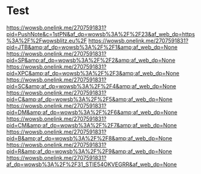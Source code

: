 # Test 
https://wowsb.onelink.me/2707591831?pid=PushNote&c=1stPN&af_dp=wowsb%3A%2F%2F23&af_web_dp=https%3A%2F%2Fwowsblitz.eu%2F 
 https://wowsb.onelink.me/2707591831?pid=JTB&amp;af_dp=wowsb%3A%2F%2F1&amp;af_web_dp=None  https://wowsb.onelink.me/2707591831?pid=SP&amp;af_dp=wowsb%3A%2F%2F2&amp;af_web_dp=None  https://wowsb.onelink.me/2707591831?pid=XPC&amp;af_dp=wowsb%3A%2F%2F3&amp;af_web_dp=None  https://wowsb.onelink.me/2707591831?pid=SC&amp;af_dp=wowsb%3A%2F%2F4&amp;af_web_dp=None  https://wowsb.onelink.me/2707591831?pid=C&amp;af_dp=wowsb%3A%2F%2F5&amp;af_web_dp=None  https://wowsb.onelink.me/2707591831?pid=DM&amp;af_dp=wowsb%3A%2F%2F6&amp;af_web_dp=None  https://wowsb.onelink.me/2707591831?pid=CM&amp;af_dp=wowsb%3A%2F%2F7&amp;af_web_dp=None  https://wowsb.onelink.me/2707591831?pid=B&amp;af_dp=wowsb%3A%2F%2F8&amp;af_web_dp=None  https://wowsb.onelink.me/2707591831?pid=R&amp;af_dp=wowsb%3A%2F%2F9&amp;af_web_dp=None
https://wowsb.onelink.me/2707591831?af_dp=wowsb%3A%2F%2F31_STIE54OKVEGRR&af_web_dp=None

